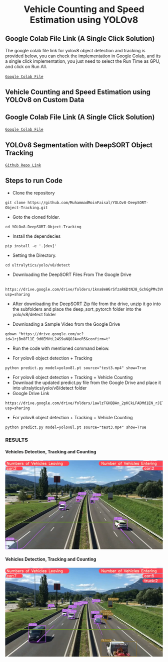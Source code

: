 <H1 align="center">
Vehicle Counting and Speed Estimation using YOLOv8 </H1>

## Google Colab File Link (A Single Click Solution)
The google colab file link for yolov8 object detection and tracking is provided below, you can check the implementation in Google Colab, and its a single click implementation, you just need to select the Run Time as GPU, and click on Run All.

[`Google Colab File`](https://colab.research.google.com/drive/1U6cnTQ0JwCg4kdHxYSl2NAhU4wK18oAu?usp=sharing)

## Vehicle Counting and Speed Estimation using YOLOv8 on Custom Data
## Google Colab File Link (A Single Click Solution)
[`Google Colab File`](https://colab.research.google.com/drive/1dEpI2k3m1i0vbvB4bNqPRQUO0gSBTz25?usp=sharing)

## YOLOv8 Segmentation with DeepSORT Object Tracking

[`Github Repo Link`](https://github.com/MuhammadMoinFaisal/YOLOv8_Segmentation_DeepSORT_Object_Tracking.git)

## Steps to run Code

- Clone the repository
```
git clone https://github.com/MuhammadMoinFaisal/YOLOv8-DeepSORT-Object-Tracking.git
```
- Goto the cloned folder.
```
cd YOLOv8-DeepSORT-Object-Tracking
```
- Install the dependecies
```
pip install -e '.[dev]'

```

- Setting the Directory.
```
cd ultralytics/yolo/v8/detect

```
- Downloading the DeepSORT Files From The Google Drive 
```

https://drive.google.com/drive/folders/1kna8eWGrSfzaR6DtNJ8_GchGgPMv3VC8?usp=sharing
```
- After downloading the DeepSORT Zip file from the drive, unzip it go into the subfolders and place the deep_sort_pytorch folder into the yolo/v8/detect folder

- Downloading a Sample Video from the Google Drive
```
gdown "https://drive.google.com/uc?id=1rjBn8Fl1E_9d0EMVtL24S9aNQOJAveR5&confirm=t"
```

- Run the code with mentioned command below.

- For yolov8 object detection + Tracking
```
python predict.py model=yolov8l.pt source="test3.mp4" show=True
```
- For yolov8 object detection + Tracking + Vehicle Counting
- Download the updated predict.py file from the Google Drive and place it into ultralytics/yolo/v8/detect folder 
- Google Drive Link
```
https://drive.google.com/drive/folders/1awlzTGHBBAn_2pKCkLFADMd1EN_rJETW?usp=sharing
```
- For yolov8 object detection + Tracking + Vehicle Counting
```
python predict.py model=yolov8l.pt source="test3.mp4" show=True
```

### RESULTS

#### Vehicles Detection, Tracking and Counting 
![](./figure1.png)

#### Vehicles Detection, Tracking and Counting

![](./figure2.png)



